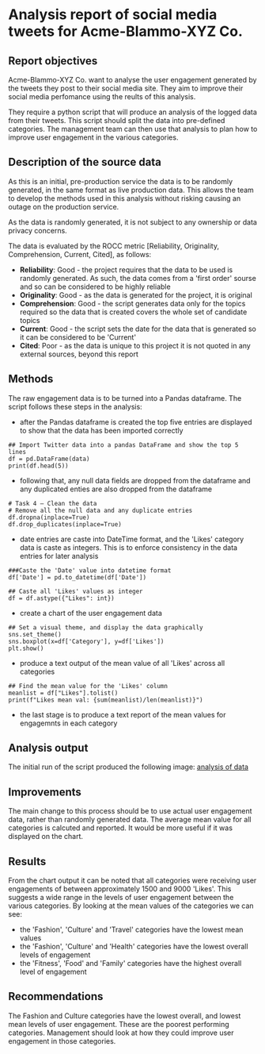 # Analysis report of social media tweets for Acme-Blammo-XYZ Co.
## Report objectives
Acme-Blammo-XYZ Co. want to analyse the user engagement generated by the tweets they post to their social media site. They aim to improve their social media perfomance using the reults of this analysis.

They require a python script that will produce an analysis of the logged data from their tweets. This script should split the data into pre-defined categories. The management team can then use that analysis to plan how to improve user engagement in the various categories.

## Description of the source data
As this is an initial, pre-production service the data is to be randomly generated, in the same format as live production data. This allows the team to develop the methods used in this analysis without risking causing an outage on the production service.

As the data is randomly generated, it is not subject to any ownership or data privacy concerns.

The data is evaluated by the ROCC metric [Reliability, Originality, Comprehension, Current, Cited], as follows:
- **Reliability**: Good - the project requires that the data to be used is randomly generated. As such, the data comes from a 'first order' sourse and so can be considered to be highly reliable
-  **Originality**: Good - as the data is generated for the project, it is original
-  **Comprehension**: Good - the script generates data only for the topics required so the data that is created covers the whole set of candidate topics
-  **Current**: Good - the script sets the date for the data that is generated so it can be considered to be 'Current'
-  **Cited**: Poor - as the data is unique to this project it is not quoted in any external sources, beyond this report

## Methods
The raw engagement data is to be turned into a Pandas dataframe. The script follows these steps in the analysis:
- after the Pandas dataframe is created the top five entries are displayed to show that the data has been imported correctly
```
## Import Twitter data into a pandas DataFrame and show the top 5 lines
df = pd.DataFrame(data)
print(df.head(5))
```

- following that, any null data fields are dropped from the dataframe and any duplicated enties are also dropped from the dataframe
```
# Task 4 – Clean the data
# Remove all the null data and any duplicate entries
df.dropna(inplace=True)
df.drop_duplicates(inplace=True)
```

- date entries are caste into DateTime format, and the 'Likes' category data is caste as integers. This is to enforce consistency in the data entries for later analysis
```
###Caste the 'Date' value into datetime format
df['Date'] = pd.to_datetime(df['Date'])

## Caste all 'Likes' values as integer
df = df.astype({"Likes": int})
```

- create a chart of the user engagement data
```
## Set a visual theme, and display the data graphically
sns.set_theme()
sns.boxplot(x=df['Category'], y=df['Likes'])
plt.show()
```

- produce a text output of the mean value of all 'Likes' across all categories
```
## Find the mean value for the 'Likes' column
meanlist = df["Likes"].tolist()
print(f"Likes mean val: {sum(meanlist)/len(meanlist)}")
```

- the last stage is to produce a text report of the mean values for engagemnts in each category

## Analysis output
The initial run of the script produced the following image:
[analysis of data](./seaborn_boxplot.png)

## Improvements
The main change to this process should be to use actual user engagement data, rather than randomly generated data. The average mean value for all categories is calcuted and reported. It would be more useful if it was displayed on the chart.

## Results
From the chart output it can be noted that all categories were receiving user engagements of between approximately 1500 and 9000 'Likes'. This suggests a wide range in the levels of user engagement between the various categories. By looking at the mean values of the categories we can see:
- the 'Fashion', 'Culture' and 'Travel' categories have the lowest mean values
- the 'Fashion', 'Culture' and 'Health' categories have the lowest overall levels of engagement
- the 'Fitness', 'Food' and 'Family' categories have the highest overall level of engagement

## Recommendations
The Fashion and Culture categories have the lowest overall, and lowest mean levels of user engagement. These are the poorest performing categories. Management should look at how they could improve user engagement in those categories.
